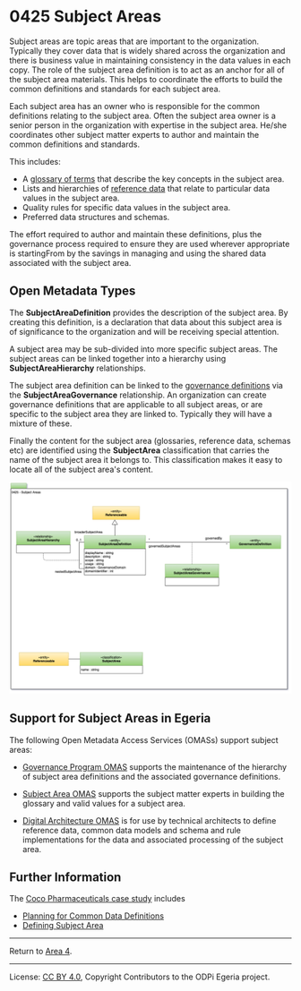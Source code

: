 <!-- SPDX-License-Identifier: CC-BY-4.0 -->
<!-- Copyright Contributors to the ODPi Egeria project 2020. -->


# 0425 Subject Areas

Subject areas are topic areas that are important to the organization.  Typically they cover data that
is widely shared across the organization and there is business value in maintaining consistency in
the data values in each copy.  The role of the subject area definition is to act as an anchor
for all of the subject area materials.  This helps to coordinate the
efforts to build the common definitions and standards for each subject area.

Each subject area has an owner who is responsible for the
common definitions relating to the subject area.  Often the subject area owner is a senior person in the
organization with expertise in the subject area.  He/she
coordinates other subject matter experts to author and maintain the common definitions and standards.

This includes:

* A [glossary of terms](0310-Glossary-Model.md) that describe the key concepts in the subject area.
* Lists and hierarchies of [reference data](0545-Reference-Data.md) that relate to particular data values
  in the subject area.
* Quality rules for specific data values in the subject area.
* Preferred data structures and schemas.

The effort required to author and maintain these definitions, plus the governance process required to
ensure they are used wherever appropriate is startingFrom by the savings in managing and using the shared
data associated with the subject area.

## Open Metadata Types

The **SubjectAreaDefinition** provides the description of the subject area.  By creating this definition,
is a declaration that data about this subject area is of significance to the organization and
will be receiving special attention.

A subject area may be sub-divided into more specific subject areas.  The subject areas can be linked together
into a hierarchy using **SubjectAreaHierarchy** relationships.

The subject area definition can be linked to the [governance definitions](0401-Governance-Definitions.md)
via the **SubjectAreaGovernance** relationship.  An organization can create
governance definitions that are applicable to  all subject areas,
or are specific to the subject area they are linked to.  Typically they will have a mixture of these.

Finally the content for the subject area (glossaries, reference data, schemas etc) are identified
using the **SubjectArea** classification that carries the name of the subject area it belongs to.
This classification makes it easy to locate all of the subject area's content.


![UML](0425-Subject-Areas.png#pagewidth)

## Support for Subject Areas in Egeria

The following Open Metadata Access Services (OMASs) support
subject areas:

* [Governance Program OMAS](../../../open-metadata-implementation/access-services/governance-program)
  supports the maintenance of the hierarchy of subject area definitions
  and the associated governance definitions.

* [Subject Area OMAS](../../../open-metadata-implementation/access-services/subject-area) supports the subject matter experts in building
  the glossary and valid values for a subject area.
  
* [Digital Architecture OMAS](../../../open-metadata-implementation/access-services/digital-architecture)
  is for use by technical architects to define reference data, common data models and schema
  and rule implementations for the data and associated processing of the subject area.

## Further Information

The [Coco Pharmaceuticals case study](https://opengovernance.odpi.org/coco-pharmaceuticals/) includes
* [Planning for Common Data Definitions](https://opengovernance.odpi.org/coco-pharmaceuticals/scenarios/planning-for-common-data-definitions/)
* [Defining Subject Area](https://opengovernance.odpi.org/coco-pharmaceuticals/scenarios/defining-subject-areas/)


----
Return to [Area 4](Area-4-models.md).


----
License: [CC BY 4.0](https://creativecommons.org/licenses/by/4.0/),
Copyright Contributors to the ODPi Egeria project.
